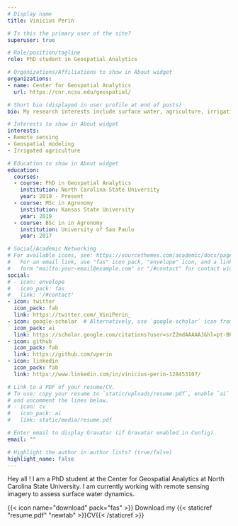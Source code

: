 ```yaml
---
# Display name
title: Vinicius Perin

# Is this the primary user of the site?
superuser: true

# Role/position/tagline
role: PhD student in Geospatial Analytics

# Organizations/Affiliations to show in About widget
organizations:
- name: Center for Geospatial Analytics
  url: https://cnr.ncsu.edu/geospatial/

# Short bio (displayed in user profile at end of posts)
bio: My research interests include surface water, agriculture, irrigation, remote sensing and hydrological modeling.

# Interests to show in About widget
interests:
- Remote sensing
- Geospatial modeling
- Irrigated agriculture

# Education to show in About widget
education:
  courses:
  - course: PhD in Geospatial Analytics
    institution: North Carolina State University
    year: 2019 - Present
  - course: MSc in Agronomy
    institution: Kansas State University
    year: 2019
  - course: BSc in in Agronomy
    institution: University of Sao Paulo
    year: 2017

# Social/Academic Networking
# For available icons, see: https://sourcethemes.com/academic/docs/page-builder/#icons
#   For an email link, use "fas" icon pack, "envelope" icon, and a link in the
#   form "mailto:your-email@example.com" or "/#contact" for contact widget.
social:
# - icon: envelope
#   icon_pack: fas
#   link: '/#contact'
- icon: twitter
  icon_pack: fab
  link: https://twitter.com/_ViniPerin_
- icon: google-scholar  # Alternatively, use `google-scholar` icon from `ai` icon pack
  icon_pack: ai
  link: https://scholar.google.com/citations?user=srZ2mdAAAAAJ&hl=pt-BR
- icon: github
  icon_pack: fab
  link: https://github.com/vperin
- icon: linkedin
  icon_pack: fab
  link: https://www.linkedin.com/in/vinicius-perin-128453107/

# Link to a PDF of your resume/CV.
# To use: copy your resume to `static/uploads/resume.pdf`, enable `ai` icons in `params.toml`, 
# and uncomment the lines below.
# - icon: cv
#   icon_pack: ai
#   link: static/media/resume.pdf

# Enter email to display Gravatar (if Gravatar enabled in Config)
email: ""

# Highlight the author in author lists? (true/false)
highlight_name: false
---
```


Hey all ! I am a PhD student at the Center for Geospatial Analytics at North Carolina State University. I am currently working with remote sensing imagery to assess surface water dynamics. 

{{< icon name="download" pack="fas" >}} Download my {{< staticref "resume.pdf" "newtab" >}}CV{{< /staticref >}}